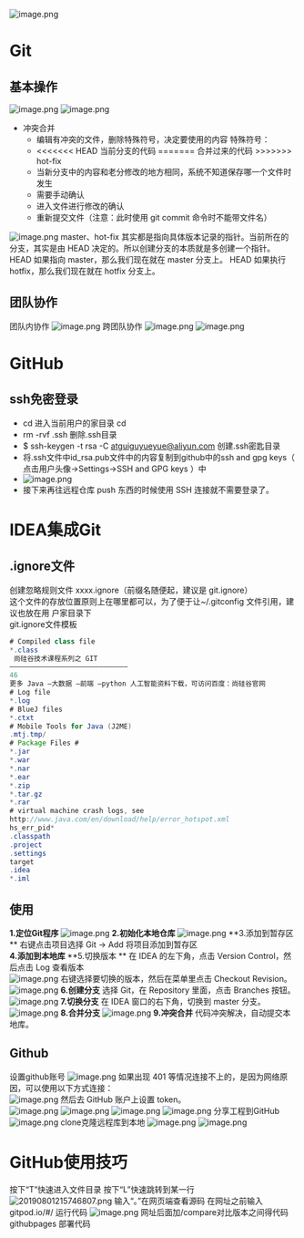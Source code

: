 ![image.png](https://cdn.nlark.com/yuque/0/2022/png/27198522/1652256698512-f93cd8af-cf12-4723-bd7d-64cb965a1ca0.png#clientId=u8f3a67ad-5c2c-4&crop=0&crop=0&crop=1&crop=1&from=paste&height=251&id=u9a912bb0&margin=%5Bobject%20Object%5D&name=image.png&originHeight=343&originWidth=629&originalType=binary&ratio=1&rotation=0&showTitle=false&size=33910&status=done&style=none&taskId=u3f2201d3-3a44-4de0-aa2a-8cdd441f1ee&title=&width=461.20001220703125)
# Git
## 基本操作
![image.png](https://cdn.nlark.com/yuque/0/2022/png/27198522/1652257911897-9fd84f0e-871a-4012-a00b-87ee6b65ea3d.png#clientId=u8f3a67ad-5c2c-4&crop=0&crop=0&crop=1&crop=1&from=paste&height=260&id=uf625409d&margin=%5Bobject%20Object%5D&name=image.png&originHeight=247&originWidth=532&originalType=binary&ratio=1&rotation=0&showTitle=false&size=38184&status=done&style=none&taskId=u494b1d93-6647-43ad-805e-4dfa2ed803e&title=&width=560.6000366210938)
![image.png](https://cdn.nlark.com/yuque/0/2022/png/27198522/1652261025016-a5a0e2ea-e9da-4d6d-b0c8-f6e3f1fe73c3.png#clientId=u8f3a67ad-5c2c-4&crop=0&crop=0&crop=1&crop=1&from=paste&height=215&id=u0bb37c5c&margin=%5Bobject%20Object%5D&name=image.png&originHeight=269&originWidth=786&originalType=binary&ratio=1&rotation=0&showTitle=false&size=41313&status=done&style=none&taskId=u2a0303f6-7ec5-47d6-a5ac-8fe23a01905&title=&width=628.8)

- 冲突合并
   -  编辑有冲突的文件，删除特殊符号，决定要使用的内容 特殊符号：
   - <<<<<<< HEAD 当前分支的代码 ======= 合并过来的代码 >>>>>>> hot-fix  
   - 当新分支中的内容和老分修改的地方相同，系统不知道保存哪一个文件时发生
   - 需要手动确认
   - 进入文件进行修改的确认
   - 重新提交文件（注意：此时使用 git commit 命令时不能带文件名）

![image.png](https://cdn.nlark.com/yuque/0/2022/png/27198522/1656999361691-4cfcb60a-ae6f-44e8-a395-b6bd81b5a1c6.png#clientId=uf1649eea-e7f1-4&crop=0&crop=0&crop=1&crop=1&from=paste&height=194&id=udefc62fa&margin=%5Bobject%20Object%5D&name=image.png&originHeight=242&originWidth=780&originalType=binary&ratio=1&rotation=0&showTitle=false&size=15433&status=done&style=none&taskId=ue503f062-bc8f-41d1-97b4-505f313a3cd&title=&width=624)
 master、hot-fix 其实都是指向具体版本记录的指针。当前所在的分支，其实是由 HEAD 决定的。所以创建分支的本质就是多创建一个指针。 HEAD 如果指向 master，那么我们现在就在 master 分支上。 HEAD 如果执行 hotfix，那么我们现在就在 hotfix 分支上。  
## 团队协作
团队内协作
![image.png](https://cdn.nlark.com/yuque/0/2022/png/27198522/1652267745336-19b4d386-c289-4e70-b073-b3c4894658b2.png#clientId=u8f3a67ad-5c2c-4&crop=0&crop=0&crop=1&crop=1&from=paste&height=291&id=u824d6c61&margin=%5Bobject%20Object%5D&name=image.png&originHeight=364&originWidth=742&originalType=binary&ratio=1&rotation=0&showTitle=false&size=117368&status=done&style=none&taskId=u473b6e22-92c4-4456-b467-1538b7d4fa6&title=&width=593.6) 
跨团队协作
![image.png](https://cdn.nlark.com/yuque/0/2022/png/27198522/1652267751831-518a4df0-571f-4957-9822-0dd9fd648e9a.png#clientId=u8f3a67ad-5c2c-4&crop=0&crop=0&crop=1&crop=1&from=paste&height=295&id=u565bb69e&margin=%5Bobject%20Object%5D&name=image.png&originHeight=369&originWidth=801&originalType=binary&ratio=1&rotation=0&showTitle=false&size=167161&status=done&style=none&taskId=u6217fd68-8a61-4376-9165-96cd44f7701&title=&width=640.8)
![image.png](https://cdn.nlark.com/yuque/0/2022/png/27198522/1652268721412-cdf9bab4-816e-4e3f-bc91-4c568fcc6232.png#clientId=u8f3a67ad-5c2c-4&crop=0&crop=0&crop=1&crop=1&from=paste&height=223&id=Gi2cW&margin=%5Bobject%20Object%5D&name=image.png&originHeight=279&originWidth=870&originalType=binary&ratio=1&rotation=0&showTitle=false&size=66969&status=done&style=none&taskId=u76e65726-28a5-4094-b8b1-701c1c13aee&title=&width=696)
# GitHub
## ssh免密登录

- cd  进入当前用户的家目录  cd
- rm -rvf .ssh 删除.ssh目录
- $ ssh-keygen -t rsa -C atguiguyueyue@aliyun.com  创建.ssh密匙目录
- 将.ssh文件中id_rsa.pub文件中的内容复制到github中的ssh and gpg keys（ 点击用户头像→Settings→SSH and GPG keys  ）中
- ![image.png](https://cdn.nlark.com/yuque/0/2022/png/27198522/1657000642316-3438fa8d-a9ae-4c66-bc66-b63a3fa50f44.png#clientId=uf1649eea-e7f1-4&crop=0&crop=0&crop=1&crop=1&from=paste&height=395&id=ub873adb4&margin=%5Bobject%20Object%5D&name=image.png&originHeight=494&originWidth=879&originalType=binary&ratio=1&rotation=0&showTitle=false&size=165309&status=done&style=none&taskId=ua13b1964-178e-4b35-8ec6-d84e2846a73&title=&width=703.2)
-  接下来再往远程仓库 push 东西的时候使用 SSH 连接就不需要登录了。  
# IDEA集成Git
## .ignore文件
 创建忽略规则文件 xxxx.ignore（前缀名随便起，建议是 git.ignore）  
 这个文件的存放位置原则上在哪里都可以，为了便于让~/.gitconfig 文件引用，建议也放在用 户家目录下  
git.ignore文件模板
```java
# Compiled class file
*.class
 尚硅谷技术课程系列之 GIT 
—————————————————————————————
46
更多 Java –大数据 –前端 –python 人工智能资料下载，可访问百度：尚硅谷官网
# Log file
*.log
# BlueJ files
*.ctxt
# Mobile Tools for Java (J2ME)
.mtj.tmp/
# Package Files #
*.jar
*.war
*.nar
*.ear
*.zip
*.tar.gz
*.rar
# virtual machine crash logs, see 
http://www.java.com/en/download/help/error_hotspot.xml
hs_err_pid*
.classpath
.project
.settings
target
.idea
*.iml
```

## 使用
**1.定位Git程序**
![image.png](https://cdn.nlark.com/yuque/0/2022/png/27198522/1657001614234-66b60e0a-8f83-4414-8f48-635280a568d6.png#clientId=uf1649eea-e7f1-4&crop=0&crop=0&crop=1&crop=1&from=paste&height=520&id=u01d2b238&margin=%5Bobject%20Object%5D&name=image.png&originHeight=650&originWidth=863&originalType=binary&ratio=1&rotation=0&showTitle=false&size=161811&status=done&style=none&taskId=uf7e4d7d3-2ae0-4706-9e20-c99cfefbc87&title=&width=690.4)
**2.初始化本地仓库**
![image.png](https://cdn.nlark.com/yuque/0/2022/png/27198522/1657001716185-58c18d7f-34db-4845-8fdb-e08a56f834dc.png#clientId=uf1649eea-e7f1-4&crop=0&crop=0&crop=1&crop=1&from=paste&height=398&id=ud1f756c0&margin=%5Bobject%20Object%5D&name=image.png&originHeight=497&originWidth=873&originalType=binary&ratio=1&rotation=0&showTitle=false&size=170335&status=done&style=none&taskId=u47278519-17fe-4d73-be84-5a813d28f81&title=&width=698.4)
**3.添加到暂存区 **
 右键点击项目选择 Git -> Add 将项目添加到暂存区  
**4.添加到本地库**
**5.切换版本  **
在 IDEA 的左下角，点击 Version Control，然后点击 Log 查看版本  
![image.png](https://cdn.nlark.com/yuque/0/2022/png/27198522/1657001810018-dd12c49c-8167-43c9-9883-c3566b3d7b45.png#clientId=uf1649eea-e7f1-4&crop=0&crop=0&crop=1&crop=1&from=paste&height=218&id=u686c16c0&margin=%5Bobject%20Object%5D&name=image.png&originHeight=272&originWidth=888&originalType=binary&ratio=1&rotation=0&showTitle=false&size=53597&status=done&style=none&taskId=u115a1560-9e73-4daa-9e42-924b796915c&title=&width=710.4)
 右键选择要切换的版本，然后在菜单里点击 Checkout Revision。  
![image.png](https://cdn.nlark.com/yuque/0/2022/png/27198522/1657001841392-ec811bc7-c357-4f52-87bc-82ec6cda7b94.png#clientId=uf1649eea-e7f1-4&crop=0&crop=0&crop=1&crop=1&from=paste&height=377&id=udf1a7db8&margin=%5Bobject%20Object%5D&name=image.png&originHeight=471&originWidth=588&originalType=binary&ratio=1&rotation=0&showTitle=false&size=105385&status=done&style=none&taskId=u5c615402-ab75-4b2d-bf52-17cfe6e1c92&title=&width=470.4)
**6.创建分支**
 选择 Git，在 Repository 里面，点击 Branches 按钮。  
![image.png](https://cdn.nlark.com/yuque/0/2022/png/27198522/1657001958428-0b1ba251-bfc2-41e9-a976-7d55d74d7b82.png#clientId=uf1649eea-e7f1-4&crop=0&crop=0&crop=1&crop=1&from=paste&height=219&id=ub6155921&margin=%5Bobject%20Object%5D&name=image.png&originHeight=274&originWidth=873&originalType=binary&ratio=1&rotation=0&showTitle=false&size=83996&status=done&style=none&taskId=u0ad6b5a4-6546-45d2-a2bb-f08b40c1d35&title=&width=698.4)
**7.切换分支**
 在 IDEA 窗口的右下角，切换到 master 分支。  
![image.png](https://cdn.nlark.com/yuque/0/2022/png/27198522/1657002004994-1953f403-34dc-428a-8e26-84351dff6de5.png#clientId=uf1649eea-e7f1-4&crop=0&crop=0&crop=1&crop=1&from=paste&height=288&id=u3e1bd16b&margin=%5Bobject%20Object%5D&name=image.png&originHeight=360&originWidth=695&originalType=binary&ratio=1&rotation=0&showTitle=false&size=77213&status=done&style=none&taskId=u951c6c4d-8216-443f-b9da-3af102995fa&title=&width=556)
**8.合并分支**
![image.png](https://cdn.nlark.com/yuque/0/2022/png/27198522/1657002073528-fd5e8633-709b-4950-8221-d4473e7d73be.png#clientId=uf1649eea-e7f1-4&crop=0&crop=0&crop=1&crop=1&from=paste&height=315&id=u08718b3a&margin=%5Bobject%20Object%5D&name=image.png&originHeight=394&originWidth=683&originalType=binary&ratio=1&rotation=0&showTitle=false&size=93746&status=done&style=none&taskId=u7d88108a-7fa6-4087-92da-ff0be0ffc41&title=&width=546.4)
**9.冲突合并**
 代码冲突解决，自动提交本地库。  
## Github
设置github账号
![image.png](https://cdn.nlark.com/yuque/0/2022/png/27198522/1657002237847-aac0dec1-ca3e-4950-a16e-1c8faf055173.png#clientId=uf1649eea-e7f1-4&crop=0&crop=0&crop=1&crop=1&from=paste&height=549&id=u8fdac3ee&margin=%5Bobject%20Object%5D&name=image.png&originHeight=686&originWidth=875&originalType=binary&ratio=1&rotation=0&showTitle=false&size=146364&status=done&style=none&taskId=ucfae6154-8f05-4138-b04b-8a634f8e447&title=&width=700)
 如果出现 401 等情况连接不上的，是因为网络原因，可以使用以下方式连接：  
![image.png](https://cdn.nlark.com/yuque/0/2022/png/27198522/1657002285470-6f564c2a-e128-4629-9213-375befb2543f.png#clientId=uf1649eea-e7f1-4&crop=0&crop=0&crop=1&crop=1&from=paste&height=244&id=ubfce5afe&margin=%5Bobject%20Object%5D&name=image.png&originHeight=305&originWidth=867&originalType=binary&ratio=1&rotation=0&showTitle=false&size=60907&status=done&style=none&taskId=u56a38e74-7b90-490e-8d66-af9a13ff077&title=&width=693.6)
 然后去 GitHub 账户上设置 token。  
![image.png](https://cdn.nlark.com/yuque/0/2022/png/27198522/1657002313717-213f1783-9ba3-48a1-9511-825efd1a74cc.png#clientId=uf1649eea-e7f1-4&crop=0&crop=0&crop=1&crop=1&from=paste&height=622&id=u3984c0b6&margin=%5Bobject%20Object%5D&name=image.png&originHeight=777&originWidth=845&originalType=binary&ratio=1&rotation=0&showTitle=false&size=147816&status=done&style=none&taskId=uae513a59-ac8c-4cc4-b26c-84ecfa2cb88&title=&width=676)
![image.png](https://cdn.nlark.com/yuque/0/2022/png/27198522/1657002328984-d5e67832-f0a9-4c79-8a95-78077c44f126.png#clientId=uf1649eea-e7f1-4&crop=0&crop=0&crop=1&crop=1&from=paste&height=373&id=uacba319d&margin=%5Bobject%20Object%5D&name=image.png&originHeight=466&originWidth=879&originalType=binary&ratio=1&rotation=0&showTitle=false&size=85663&status=done&style=none&taskId=u3d52b925-4a51-457f-adaa-647a2c48c5b&title=&width=703.2)
![image.png](https://cdn.nlark.com/yuque/0/2022/png/27198522/1657002420677-9b66a51a-b8c2-4470-a92e-86e439f08a43.png#clientId=uf1649eea-e7f1-4&crop=0&crop=0&crop=1&crop=1&from=paste&height=539&id=uf997a3fb&margin=%5Bobject%20Object%5D&name=image.png&originHeight=674&originWidth=869&originalType=binary&ratio=1&rotation=0&showTitle=false&size=185683&status=done&style=none&taskId=u260a3af1-63b0-4481-ba37-6afbee2a5cf&title=&width=695.2)
![image.png](https://cdn.nlark.com/yuque/0/2022/png/27198522/1657002442370-04a5e58a-04c8-47d5-8895-d0571e2be484.png#clientId=uf1649eea-e7f1-4&crop=0&crop=0&crop=1&crop=1&from=paste&height=284&id=u076b8efa&margin=%5Bobject%20Object%5D&name=image.png&originHeight=355&originWidth=874&originalType=binary&ratio=1&rotation=0&showTitle=false&size=67859&status=done&style=none&taskId=u23f7b6a3-140f-41e5-ac52-2249d4e95c8&title=&width=699.2)
分享工程到GitHub
![image.png](https://cdn.nlark.com/yuque/0/2022/png/27198522/1657002705976-0b470f6e-a85e-4ad7-aefe-909343cacd35.png#clientId=uf1649eea-e7f1-4&crop=0&crop=0&crop=1&crop=1&from=paste&height=534&id=u4e801f29&margin=%5Bobject%20Object%5D&name=image.png&originHeight=668&originWidth=870&originalType=binary&ratio=1&rotation=0&showTitle=false&size=143440&status=done&style=none&taskId=u20aa5a46-d638-473c-a5ca-e98f184f4d3&title=&width=696)
clone克隆远程库到本地
![image.png](https://cdn.nlark.com/yuque/0/2022/png/27198522/1657002896190-4dbb8061-0d74-46ee-b4e0-1a50aa1d3f22.png#clientId=uf1649eea-e7f1-4&crop=0&crop=0&crop=1&crop=1&from=paste&height=223&id=u8b3a81ad&margin=%5Bobject%20Object%5D&name=image.png&originHeight=279&originWidth=876&originalType=binary&ratio=1&rotation=0&showTitle=false&size=83285&status=done&style=none&taskId=u095696be-b927-437b-8c00-fa6da5d2997&title=&width=700.8)
![image.png](https://cdn.nlark.com/yuque/0/2022/png/27198522/1657008275802-17c6f5cf-d02a-43a7-8f29-bf123edbe817.png#clientId=uf1649eea-e7f1-4&crop=0&crop=0&crop=1&crop=1&from=paste&height=510&id=u237c499b&margin=%5Bobject%20Object%5D&name=image.png&originHeight=637&originWidth=731&originalType=binary&ratio=1&rotation=0&showTitle=false&size=40411&status=done&style=none&taskId=u59885eed-89e7-4d6a-8f24-d95e8fdd26f&title=&width=584.8)

# GitHub使用技巧
按下“T”快速进入文件目录
按下“L”快速跳转到某一行
![20190801215746807.png](https://cdn.nlark.com/yuque/0/2022/png/27198522/1652409890881-9feb2680-f503-49b7-973a-cb185aa24f1e.png#clientId=u53256788-e7f7-4&crop=0&crop=0&crop=1&crop=1&from=drop&id=u5918123d&margin=%5Bobject%20Object%5D&name=20190801215746807.png&originHeight=778&originWidth=863&originalType=binary&ratio=1&rotation=0&showTitle=false&size=128639&status=done&style=none&taskId=ued62f847-9fe6-4fa1-b1e8-e079c1b9a50&title=)
输入“。”在网页端查看源码
在网址之前输入gitpod.io/#/ 运行代码
![image.png](https://cdn.nlark.com/yuque/0/2022/png/27198522/1652409957941-d6721de6-df75-45a6-8a57-d2c8e4a34800.png#clientId=u53256788-e7f7-4&crop=0&crop=0&crop=1&crop=1&from=paste&height=205&id=u126d8db4&margin=%5Bobject%20Object%5D&name=image.png&originHeight=256&originWidth=1230&originalType=binary&ratio=1&rotation=0&showTitle=false&size=153462&status=done&style=none&taskId=u5f80f450-de94-41cb-9996-9f659565b34&title=&width=984)
网址后面加/compare对比版本之间得代码
githubpages 部署代码
